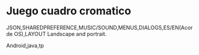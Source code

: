 # Juego cuadro cromatico 
JSON,SHAREDPREFERENCE,MUSIC/SOUND,MENUS,DIALOGS,ES/EN(Acorde OS),LAYOUT Landscape and portrait.



Android,java,tp
